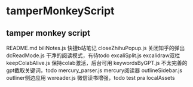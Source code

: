 # tamperMonkeyScript
tamper monkey script
 ------------------------------
README.md
biliNotes.js                        快捷b站笔记
closeZhihuPopup.js                  关闭知乎的弹出
dcReadMode.js                       干净的阅读模式，有待todo
excaliSplit.js                      excalidraw双栏
keepColabAlive.js                   保持colab激活，后台可用
keywordsByGPT.js                    不太完善的gpt截取关键词，todo
mercury_parser.js                   mercury阅读器
outlineSidebar.js                   outliner侧边应用
wxreader.js                         微信读书增强，todo
test
pra
localAssets
